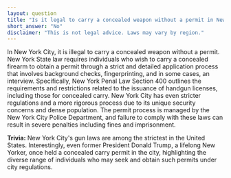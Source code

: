 ```yaml
---
layout: question
title: "Is it legal to carry a concealed weapon without a permit in New York City, USA?"
short_answer: "No"
disclaimer: "This is not legal advice. Laws may vary by region."
---
```


In New York City, it is illegal to carry a concealed weapon without a permit. New York State law requires individuals who wish to carry a concealed firearm to obtain a permit through a strict and detailed application process that involves background checks, fingerprinting, and in some cases, an interview. Specifically, New York Penal Law Section 400 outlines the requirements and restrictions related to the issuance of handgun licenses, including those for concealed carry. New York City has even stricter regulations and a more rigorous process due to its unique security concerns and dense population. The permit process is managed by the New York City Police Department, and failure to comply with these laws can result in severe penalties including fines and imprisonment.

**Trivia:** New York City's gun laws are among the strictest in the United States. Interestingly, even former President Donald Trump, a lifelong New Yorker, once held a concealed carry permit in the city, highlighting the diverse range of individuals who may seek and obtain such permits under city regulations.
